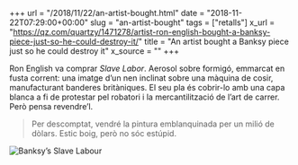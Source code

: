 +++
url = "/2018/11/22/an-artist-bought.html"
date = "2018-11-22T07:29:00+00:00"
slug = "an-artist-bought"
tags = ["retalls"]
x_url = "https://qz.com/quartzy/1471278/artist-ron-english-bought-a-banksy-piece-just-so-he-could-destroy-it/"
title = "An artist bought a Banksy piece just so he could destroy it"
x_source = ""
+++


Ron English va comprar *Slave Labor*. Aerosol sobre formigó, emmarcat en fusta corrent: una imatge d’un nen inclinat sobre una màquina de cosir, manufacturant banderes britàniques. El seu pla és cobrir-lo amb una capa blanca a fi de protestar pel robatori i la mercantilització de l’art de carrer. Però pensa revendre’l.

> Per descomptat, vendré la pintura emblanquinada per un milió de dòlars. Estic boig, però no sóc estúpid.

<img src="https://cms.qz.com/wp-content/uploads/2018/11/Screen-Shot-2018-11-20-at-9.40.41-PM.png" alt="Banksy’s Slave Labour">
